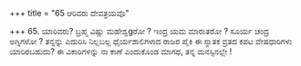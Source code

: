 +++
title = "65 ಆರಿವರು ದೇವತ್ರಯವೊ"

+++
65. ಯಾರಿವರು? ಬ್ರಹ್ಮ ವಿಷ್ಣು ಮಹೇಶ್ವgರೋ ? ಇಂದ್ರ ಯಮ ಮಾರುತರೋ ? ಸೂರ್ಯ ಚಂದ್ರ ಅಗ್ನಿಗಳೋ ? ತನ್ನನ್ನು ಎದುರಿಸಿ ನಿಲ್ಲಬಲ್ಲ ಧೈರ್ಯಶಾಲಿಗಳಾದ ರಾಜರ ಪೈಕಿ ಈ ಸ್ನಾತಕ ವ್ರತದ ಕಪಟ ವೇಷಧಾರಿಗಳು ಯಾರಿರಬಹುದು? ಈ ವಿಕಾರಿಗಳನ್ನು ನಾ ಕಾಣೆ ಎಂದುಕೊಂಡ ಮಾಗಧ, ತನ್ನ ಮನಸ್ಸಿನಲ್ಲೇ !